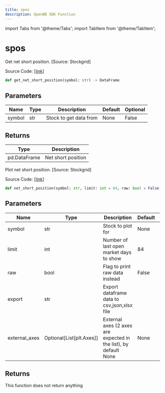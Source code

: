 ```yaml
---
title: spos
description: OpenBB SDK Function
---
```


import Tabs from '@theme/Tabs';
import TabItem from '@theme/TabItem';

# spos

<Tabs>
<TabItem value="model" label="Model" default>

Get net short position. [Source: Stockgrid]

Source Code: [[link](https://github.com/OpenBB-finance/OpenBBTerminal/tree/main/openbb_terminal/stocks/dark_pool_shorts/stockgrid_model.py#L167)]

```python
def get_net_short_position(symbol: str) -> DataFrame
```
## Parameters

| Name | Type | Description | Default | Optional |
| ---- | ---- | ----------- | ------- | -------- |
| symbol | str | Stock to get data from | None | False |

## Returns

| Type | Description |
| ---- | ----------- |
| pd.DataFrame | Net short position |



</TabItem>
<TabItem value="view" label="View">

Plot net short position. [Source: Stockgrid]

Source Code: [[link](https://github.com/OpenBB-finance/OpenBBTerminal/tree/main/openbb_terminal/stocks/dark_pool_shorts/stockgrid_view.py#L247)]

```python
def net_short_position(symbol: str, limit: int = 84, raw: bool = False, export: str = "", external_axes: Optional[List[matplotlib.axes._axes.Axes]] = None) -> None
```
## Parameters

| Name | Type | Description | Default | Optional |
| ---- | ---- | ----------- | ------- | -------- |
| symbol | str | Stock to plot for | None | False |
| limit | int | Number of last open market days to show | 84 | True |
| raw | bool | Flag to print raw data instead | False | True |
| export | str | Export dataframe data to csv,json,xlsx file |  | True |
| external_axes | Optional[List[plt.Axes]] | External axes (2 axes are expected in the list), by default None | None | True |

## Returns

This function does not return anything



</TabItem>
</Tabs>